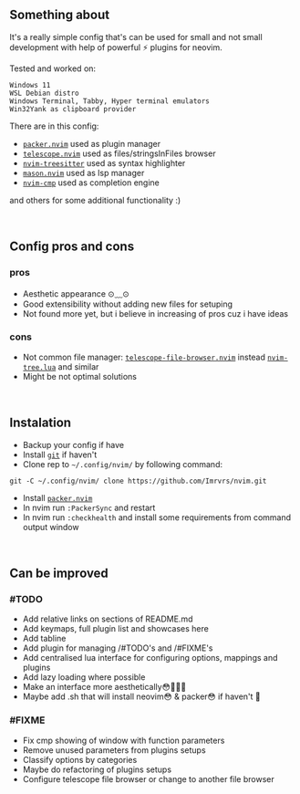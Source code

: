 ## Something about
It's a really simple config that's can be used for small and not small development with help of powerful ⚡ plugins for neovim.

Tested and worked on:
```
Windows 11
WSL Debian distro
Windows Terminal, Tabby, Hyper terminal emulators
Win32Yank as clipboard provider
```

There are in this config:

- [`packer.nvim`](https://github.com/wbthomason/packer.nvim) used as plugin manager
- [`telescope.nvim`](https://github.com/nvim-telescope/telescope.nvim) used as files/stringsInFiles browser
- [`nvim-treesitter`](https://github.com/nvim-treesitter/nvim-treesitter) used as syntax highlighter
- [`mason.nvim`](https://github.com/williamboman/mason.nvim) used as lsp manager
- [`nvim-cmp`](https://github.com/hrsh7th/nvim-cmp) used as completion engine

and others for some additional functionality :)


<br>


## Config pros and cons
### pros
- Aesthetic appearance ⊙⁠﹏⁠⊙
- Good extensibility without adding new files for setuping
- Not found more yet, but i believe in increasing of pros cuz i have ideas

### cons
- Not common file manager: [`telescope-file-browser.nvim`](https://github.com/nvim-telescope/telescope-file-browser.nvim) instead [`nvim-tree.lua`](https://github.com/nvim-tree/nvim-tree.lua) and similar
- Might be not optimal solutions


<br>


## Instalation
- Backup your config if have
- Install [`git`](https://git-scm.com/downloads) if haven't
- Clone rep to `~/.config/nvim/` by following command:
```
git -C ~/.config/nvim/ clone https://github.com/Imrvrs/nvim.git
```
- Install [`packer.nvim`](https://github.com/wbthomason/packer.nvim)
- In nvim run `:PackerSync` and restart
- In nvim run `:checkhealth` and install some requirements from command output window


<br>


## Can be improved
### #TODO
- Add relative links on sections of README.md
- Add keymaps, full plugin list and showcases here
- Add tabline
- Add plugin for managing /#TODO's and /#FIXME's
- Add centralised lua interface for configuring options, mappings and plugins
- Add lazy loading where possible
- Make an interface more aesthetically😳🛐🛐🛐
- Maybe add .sh that will install neovim😳 & packer😳 if haven't 🛐

### #FIXME
- Fix cmp showing of window with function parameters
- Remove unused parameters from plugins setups
- Classify options by categories
- Maybe do refactoring of plugins setups
- Configure telescope file browser or change to another file browser
